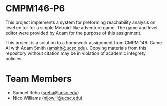 # CMPM146-P6
This project implements a system for preforming reachability analysis on level editor for a simple Metroid-like adventure game. The game and level editor were provided by Adam for the purpose of this assignment.

This project is a solution to a homework assignment from CMPM 146: Game AI with Adam Smith (amsith@ucsc.edu). Copying materials from this repository without citation may be in violation of academic integrety policies.

# Team Members
* Samuel Reha (sreha@ucsc.edu)
* Nico Williams (nijowill@ucsc.edu)
